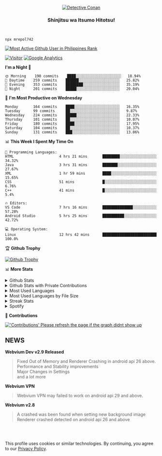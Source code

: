 <p align="center">
<a href="https://mrepol742.github.io">
  <img alt="Detective Conan" src="https://mrepol742-gif-randomizer.vercel.app/api" /> 
  </a> 
  <h3 align="center">Shinjitsu wa Itsumo Hitotsu!</h3>
</p>
<br>

~~~
npx mrepol742
~~~
 
[![Most Active Github User in Philippines Rank](https://enibdhv97zm33sz.m.pipedream.net)](https://mrepol742.github.io)

[![Visitor](https://visitor-badge.glitch.me/badge?page_id=mrepol742)](https:/mrepol742.github.io) [![Google Analytics](https://ga-beacon.appspot.com/UA-211882290-2/profile-readme)](https://mrepol742.github.io)

[comment]: <> (This is a automated generated Data from github action workflow)
[comment]: <> (START OF GENERATED DATA)

<!--START_SECTION:waka-->
**I'm a Night 🦉** 

```text
🌞 Morning    190 commits    ████░░░░░░░░░░░░░░░░░░░░░   18.94% 
🌆 Daytime    259 commits    ██████░░░░░░░░░░░░░░░░░░░   25.82% 
🌃 Evening    353 commits    ████████░░░░░░░░░░░░░░░░░   35.19% 
🌙 Night      201 commits    █████░░░░░░░░░░░░░░░░░░░░   20.04%

```
📅 **I'm Most Productive on Wednesday** 

```text
Monday       164 commits    ████░░░░░░░░░░░░░░░░░░░░░   16.35% 
Tuesday      99 commits     ██░░░░░░░░░░░░░░░░░░░░░░░   9.87% 
Wednesday    224 commits    █████░░░░░░░░░░░░░░░░░░░░   22.33% 
Thursday     101 commits    ██░░░░░░░░░░░░░░░░░░░░░░░   10.07% 
Friday       180 commits    ████░░░░░░░░░░░░░░░░░░░░░   17.95% 
Saturday     104 commits    ██░░░░░░░░░░░░░░░░░░░░░░░   10.37% 
Sunday       131 commits    ███░░░░░░░░░░░░░░░░░░░░░░   13.06%

```


📊 **This Week I Spent My Time On** 

```text
💬 Programming Languages: 
HTML                     4 hrs 21 mins       ████████░░░░░░░░░░░░░░░░░   34.32% 
Java                     3 hrs 31 mins       ███████░░░░░░░░░░░░░░░░░░   27.67% 
XML                      1 hr 59 mins        ████░░░░░░░░░░░░░░░░░░░░░   15.65% 
CSS                      51 mins             █░░░░░░░░░░░░░░░░░░░░░░░░   6.76% 
C++                      41 mins             █░░░░░░░░░░░░░░░░░░░░░░░░   5.4%

🔥 Editors: 
VS Code                  7 hrs 16 mins       ██████████████░░░░░░░░░░░   57.28% 
Android Studio           5 hrs 25 mins       ██████████░░░░░░░░░░░░░░░   42.72%

💻 Operating System: 
Linux                    12 hrs 42 mins      █████████████████████████   100.0%

```


<!--END_SECTION:waka-->

[comment]: <> (END OF GENERATED DATA)

<p>

🏆 **Github Trophy**
  
<a href="https://mrepol742.github.io">
<img alt="Github Trophy" src="https://github-profile-trophy.vercel.app/?username=mrepol742&theme=gruvbox">
</a>
</p>

<p>

📊 **More Stats**
  
<details>
  <summary>Github Stats</summary>
  <br>
  <a href="https://mrepol742.github.io">
  <img alt="Github Stats" src="https://github-readme-stats.vercel.app/api?username=mrepol742&show_icons=true&count_private=true&theme=gruvbox">
</a>  
  
</details> 
  
  <details>
  <summary>Github Stats with Private Contributions</summary>
  <br>
 <a href="https://mrepol742.github.io">
<img alt="Github Stats with Private Contributions" src="https://mrepol742.github.io/github-stats/generated/overview.svg">
</a>
</details>
  
<details>
  <summary>Most Used Languages</summary>
  <br>
 <a href="https://mrepol742.github.io">
<img alt="Most Used Languages" src="https://github-readme-stats.vercel.app/api/top-langs/?username=mrepol742&layout=compact&include_all_commits=true&&count_private=true&langs_count=20&theme=gruvbox">
</a>
</details>

 <details>
  <summary>Most Used Languages by File Size</summary>
  <br>
 <a href="https://mrepol742.github.io">
<img alt="Most Used Languages by File Size" src="https://mrepol742.github.io/github-stats/generated/languages.svg">
</a>
</details>

<details>
  <summary>Streak Stats</summary>
  <br>
<a href="https://mrepol742.github.io">
<img alt="'Streak Stats' Please refresh the page if the stats didnt show up" src="https://mrepol742-streak-stats.herokuapp.com/?user=mrepol742&theme=gruvbox">
</a>
</p>
</details>
<details>
  <summary>Spotify</summary>
  <br>
<a href="https://mrepol742.github.io">
<img alt="Spotify" src="https://spotify-recently-played-readme.vercel.app/api?user=7xx9e7hwq1qyown0m4ut78pcz&count=10&unique=true">
</a>
</p>
</details>


📜 **Contributions**
  
<a href="https://mrepol742.github.io">
<img alt="'Contributions' Please refresh the page if the graph didnt show up" src="https://mrepol742-activity-graph.herokuapp.com/graph?username=mrepol742&theme=github&hide_border=true">
</a>
</p>

## NEWS
**Webvium Dev v2.9 Released**
>Fixed Out of Memory and Renderer Crashing in android api 26 above. <br> Performance and Stability improvements <br> Major Changes in Settings <br> and a lot more

**Webvium VPN**
>Webvium VPN may failed to work on android api 29 and above.

**Webvium v2.8**
>A crashed was been found when setting new background image <br> Renderer crashed detected on android api 26 and above

<br>
<br>

This profile uses cookies or similar technologies. By continuing, you agree to our <a href="https://mrepol742.github.io/privacypolicy">Privacy Policy</a>.

